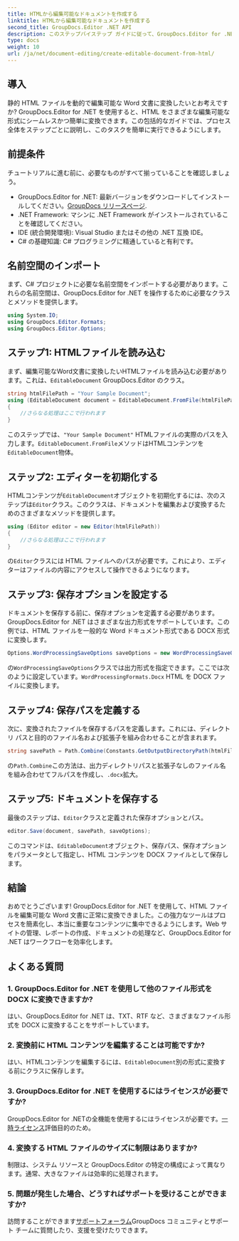 ```yaml
---
title: HTMLから編集可能なドキュメントを作成する
linktitle: HTMLから編集可能なドキュメントを作成する
second_title: GroupDocs.Editor .NET API
description: このステップバイステップ ガイドに従って、GroupDocs.Editor for .NET を使用して HTML を編集可能な Word 文書に変換します。ドキュメント管理ワークフローを効率化するのに最適です。
type: docs
weight: 10
url: /ja/net/document-editing/create-editable-document-from-html/
---
```

## 導入
静的 HTML ファイルを動的で編集可能な Word 文書に変換したいとお考えですか? GroupDocs.Editor for .NET を使用すると、HTML をさまざまな編集可能な形式にシームレスかつ簡単に変換できます。この包括的なガイドでは、プロセス全体をステップごとに説明し、このタスクを簡単に実行できるようにします。
## 前提条件
チュートリアルに進む前に、必要なものがすべて揃っていることを確認しましょう。
-  GroupDocs.Editor for .NET: 最新バージョンをダウンロードしてインストールしてください。[GroupDocs リリースページ](https://releases.groupdocs.com/editor/net/).
- .NET Framework: マシンに .NET Framework がインストールされていることを確認してください。
- IDE (統合開発環境): Visual Studio またはその他の .NET 互換 IDE。
- C# の基礎知識: C# プログラミングに精通していると有利です。
## 名前空間のインポート
まず、C# プロジェクトに必要な名前空間をインポートする必要があります。これらの名前空間は、GroupDocs.Editor for .NET を操作するために必要なクラスとメソッドを提供します。
```csharp
using System.IO;
using GroupDocs.Editor.Formats;
using GroupDocs.Editor.Options;
```
## ステップ1: HTMLファイルを読み込む
まず、編集可能なWord文書に変換したいHTMLファイルを読み込む必要があります。これは、`EditableDocument` GroupDocs.Editor のクラス。

```csharp
string htmlFilePath = "Your Sample Document";
using (EditableDocument document = EditableDocument.FromFile(htmlFilePath, null))
{
    //さらなる処理はここで行われます
}
```
このステップでは、`"Your Sample Document"` HTMLファイルの実際のパスを入力します。`EditableDocument.FromFile`メソッドはHTMLコンテンツを`EditableDocument`物体。
## ステップ2: エディターを初期化する
HTMLコンテンツが`EditableDocument`オブジェクトを初期化するには、次のステップは`Editor`クラス。このクラスは、ドキュメントを編集および変換するためのさまざまなメソッドを提供します。

```csharp
using (Editor editor = new Editor(htmlFilePath))
{
    //さらなる処理はここで行われます
}
```
の`Editor`クラスには HTML ファイルへのパスが必要です。これにより、エディターはファイルの内容にアクセスして操作できるようになります。
## ステップ3: 保存オプションを設定する
ドキュメントを保存する前に、保存オプションを定義する必要があります。GroupDocs.Editor for .NET はさまざまな出力形式をサポートしています。この例では、HTML ファイルを一般的な Word ドキュメント形式である DOCX 形式に変換します。

```csharp
Options.WordProcessingSaveOptions saveOptions = new WordProcessingSaveOptions(WordProcessingFormats.Docx);
```
の`WordProcessingSaveOptions`クラスでは出力形式を指定できます。ここでは次のように設定しています。`WordProcessingFormats.Docx` HTML を DOCX ファイルに変換します。
## ステップ4: 保存パスを定義する
次に、変換されたファイルを保存するパスを定義します。これには、ディレクトリ パスと目的のファイル名および拡張子を組み合わせることが含まれます。

```csharp
string savePath = Path.Combine(Constants.GetOutputDirectoryPath(htmlFilePath), Path.GetFileNameWithoutExtension(htmlFilePath) + ".docx");
```
の`Path.Combine`この方法は、出力ディレクトリパスと拡張子なしのファイル名を組み合わせてフルパスを作成し、`.docx`拡大。
## ステップ5: ドキュメントを保存する
最後のステップは、`Editor`クラスと定義された保存オプションとパス。

```csharp
editor.Save(document, savePath, saveOptions);
```
このコマンドは、`EditableDocument`オブジェクト、保存パス、保存オプションをパラメータとして指定し、HTML コンテンツを DOCX ファイルとして保存します。
## 結論
おめでとうございます! GroupDocs.Editor for .NET を使用して、HTML ファイルを編集可能な Word 文書に正常に変換できました。この強力なツールはプロセスを簡素化し、本当に重要なコンテンツに集中できるようにします。Web サイトの管理、レポートの作成、ドキュメントの処理など、GroupDocs.Editor for .NET はワークフローを効率化します。
## よくある質問
### 1. GroupDocs.Editor for .NET を使用して他のファイル形式を DOCX に変換できますか?
はい、GroupDocs.Editor for .NET は、TXT、RTF など、さまざまなファイル形式を DOCX に変換することをサポートしています。
### 2. 変換前に HTML コンテンツを編集することは可能ですか?
はい、HTMLコンテンツを編集するには、`EditableDocument`別の形式に変換する前にクラスに保存します。
### 3. GroupDocs.Editor for .NET を使用するにはライセンスが必要ですか?
 GroupDocs.Editor for .NETの全機能を使用するにはライセンスが必要です。[一時ライセンス](https://purchase.groupdocs.com/temporary-license/)評価目的のため。
### 4. 変換する HTML ファイルのサイズに制限はありますか?
制限は、システム リソースと GroupDocs.Editor の特定の構成によって異なります。通常、大きなファイルは効率的に処理されます。
### 5. 問題が発生した場合、どうすればサポートを受けることができますか?
訪問することができます[サポートフォーラム](https://forum.groupdocs.com/c/editor/20)GroupDocs コミュニティとサポート チームに質問したり、支援を受けたりできます。